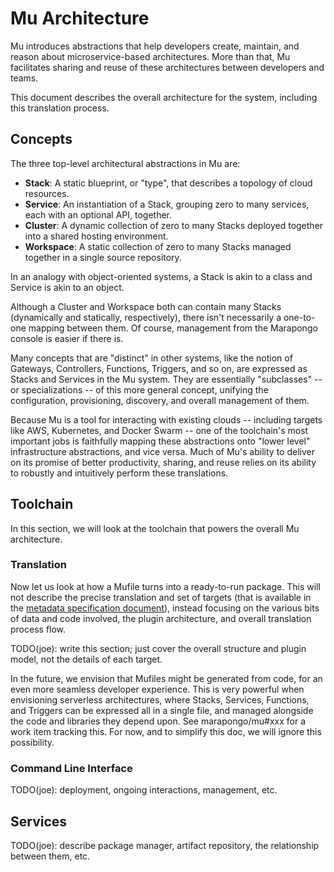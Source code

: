 # Mu Architecture

Mu introduces abstractions that help developers create, maintain, and reason about microservice-based architectures.
More than that, Mu facilitates sharing and reuse of these architectures between developers and teams.

This document describes the overall architecture for the system, including this translation process.

## Concepts

The three top-level architectural abstractions in Mu are:

* **Stack**: A static blueprint, or "type", that describes a topology of cloud resources.
* **Service**: An instantiation of a Stack, grouping zero to many services, each with an optional API, together.
* **Cluster**: A dynamic collection of zero to many Stacks deployed together into a shared hosting environment.
* **Workspace**: A static collection of zero to many Stacks managed together in a single source repository.

In an analogy with object-oriented systems, a Stack is akin to a class and Service is akin to an object.

Although a Cluster and Workspace both can contain many Stacks (dynamically and statically, respectively), there isn't
necessarily a one-to-one mapping between them.  Of course, management from the Marapongo console is easier if there is.

Many concepts that are "distinct" in other systems, like the notion of Gateways, Controllers, Functions, Triggers, and
so on, are expressed as Stacks and Services in the Mu system.  They are essentially "subclasses" -- or specializations
-- of this more general concept, unifying the configuration, provisioning, discovery, and overall management of them.

Because Mu is a tool for interacting with existing clouds -- including targets like AWS, Kubernetes, and Docker Swarm --
one of the toolchain's most important jobs is faithfully mapping these abstractions onto "lower level" infrastructure
abstractions, and vice versa.  Much of Mu's ability to deliver on its promise of better productivity, sharing, and reuse
relies on its ability to robustly and intuitively perform these translations.

## Toolchain

In this section, we will look at the toolchain that powers the overall Mu architecture.

### Translation

Now let us look at how a Mufile turns into a ready-to-run package.  This will not describe the precise translation and
set of targets (that is available in the [metadata specification document](metadata.md)), instead focusing on the
various bits of data and code involved, the plugin architecture, and overall translation process flow.

TODO(joe): write this section; just cover the overall structure and plugin model, not the details of each target.

In the future, we envision that Mufiles might be generated from code, for an even more seamless developer experience.
This is very powerful when envisioning serverless architectures, where Stacks, Services, Functions, and Triggers can be
expressed all in a single file, and managed alongside the code and libraries they depend upon.  See marapongo/mu#xxx
for a work item tracking this.  For now, and to simplify this doc, we will ignore this possibility.

### Command Line Interface

TODO(joe): deployment, ongoing interactions, management, etc.

## Services

TODO(joe): describe package manager, artifact repository, the relationship between them, etc.

